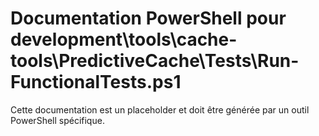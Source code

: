 # Documentation PowerShell pour development\tools\cache-tools\PredictiveCache\Tests\Run-FunctionalTests.ps1

Cette documentation est un placeholder et doit être générée par un outil PowerShell spécifique.
